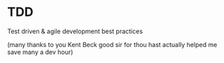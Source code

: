 # TDD
Test driven & agile development best practices 

(many thanks to you Kent Beck good sir for thou hast actually helped me save many a dev hour)
